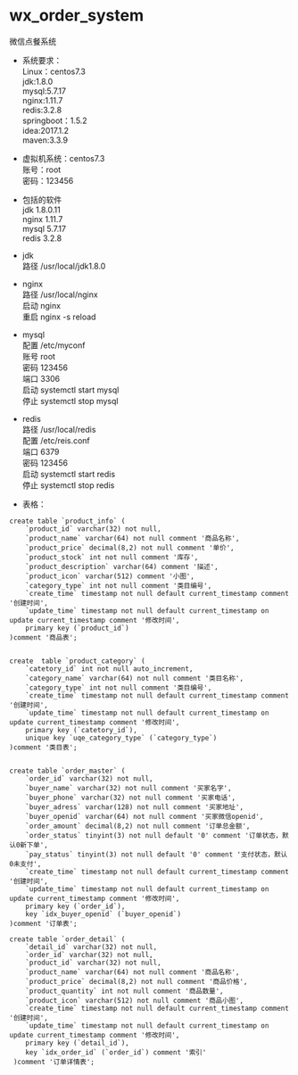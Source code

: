 # wx_order_system
微信点餐系统

* 系统要求：  
Linux：centos7.3  
jdk:1.8.0  
mysql:5.7.17  
nginx:1.11.7  
redis:3.2.8  
springboot：1.5.2  
idea:2017.1.2  
maven:3.3.9  

* 虚拟机系统：centos7.3  
账号：root  
密码：123456  

* 包括的软件  
jdk 1.8.0.11   
nginx 1.11.7  
mysql 5.7.17  
redis 3.2.8  

* jdk  
路径 /usr/local/jdk1.8.0  

* nginx  
路径 /usr/local/nginx  
启动 nginx  
重启 nginx -s reload  

* mysql  
配置 /etc/myconf  
账号 root  
密码 123456  
端口 3306  
启动 systemctl start mysql  
停止 systemctl stop mysql  

* redis  
路径 /usr/local/redis  
配置 /etc/reis.conf  
端口 6379  
密码 123456  
启动 systemctl start redis  
停止 systemctl stop redis  



* 表格：  
```
create table `product_info` (
	`product_id` varchar(32) not null,
	`product_name` varchar(64) not null comment '商品名称',
	`product_price` decimal(8,2) not null comment '单价',
	`product_stock` int not null comment '库存',
	`product_description` varchar(64) comment '描述',
	`product_icon` varchar(512) comment '小图',
	`category_type` int not null comment '类目编号',
	`create_time` timestamp not null default current_timestamp comment '创建时间',
	`update_time` timestamp not null default current_timestamp on update current_timestamp comment '修改时间',
	primary key (`product_id`)
)comment '商品表';


create  table `product_category` (
	`catetory_id` int not null auto_increment,
	`category_name` varchar(64) not null comment '类目名称',
	`category_type` int not null comment '类目编号',
	`create_time` timestamp not null default current_timestamp comment '创建时间',
	`update_time` timestamp not null default current_timestamp on update current_timestamp comment '修改时间',
	primary key (`catetory_id`),
	unique key `uqe_category_type` (`category_type`)
)comment '类目表';	


create table `order_master` (
	`order_id` varchar(32) not null,
	`buyer_name` varchar(32) not null comment '买家名字',
	`buyer_phone` varchar(32) not null comment '买家电话',
	`buyer_adress` varchar(128) not null comment '买家地址',
	`buyer_openid` varchar(64) not null comment '买家微信openid',
	`order_amount` decimal(8,2) not null comment '订单总金额',
	`order_status` tinyint(3) not null default '0' comment '订单状态，默认0新下单',
	`pay_status` tinyint(3) not null default '0' comment '支付状态，默认0未支付',
	`create_time` timestamp not null default current_timestamp comment '创建时间',
	`update_time` timestamp not null default current_timestamp on update current_timestamp comment '修改时间',
	primary key (`order_id`),
	key `idx_buyer_openid` (`buyer_openid`)
)comment '订单表';

create table `order_detail` (
	`detail_id` varchar(32) not null,
	`order_id` varchar(32) not null,
	`product_id` varchar(32) not null,
	`product_name` varchar(64) not null comment '商品名称',
	`product_price` decimal(8,2) not null comment '商品价格',
	`product_quantity` int not null comment '商品数量',
	`product_icon` varchar(512) not null comment '商品小图',
	`create_time` timestamp not null default current_timestamp comment '创建时间',
	`update_time` timestamp not null default current_timestamp on update current_timestamp comment '修改时间',
	primary key (`detail_id`),
	key `idx_order_id` (`order_id`) comment '索引'
 )comment '订单详情表';
 ```
